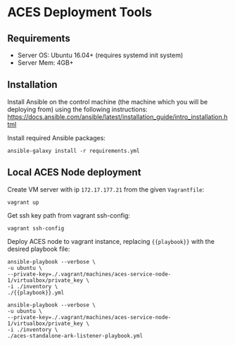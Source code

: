 # ACES Deployment Tools


## Requirements

- Server OS: Ubuntu 16.04+ (requires systemd init system)
- Server Mem: 4GB+


## Installation

Install Ansible on the control machine (the machine which you will be deploying from) 
using the following instructions:
https://docs.ansible.com/ansible/latest/installation_guide/intro_installation.html

Install required Ansible packages:

```
ansible-galaxy install -r requirements.yml
```


## Local ACES Node deployment

Create VM server with ip `172.17.177.21` from the given `Vagrantfile`:

```
vagrant up
```

Get ssh key path from vagrant ssh-config:

```
vagrant ssh-config
```

Deploy ACES node to vagrant instance, replacing `{{playbook}}` with the desired playbook file:

```
ansible-playbook --verbose \
-u ubuntu \
--private-key=./.vagrant/machines/aces-service-node-1/virtualbox/private_key \
-i ./inventory \
./{{playbook}}.yml
```



```
ansible-playbook --verbose \
-u ubuntu \
--private-key=./.vagrant/machines/aces-service-node-1/virtualbox/private_key \
-i ./inventory \
./aces-standalone-ark-listener-playbook.yml

```
